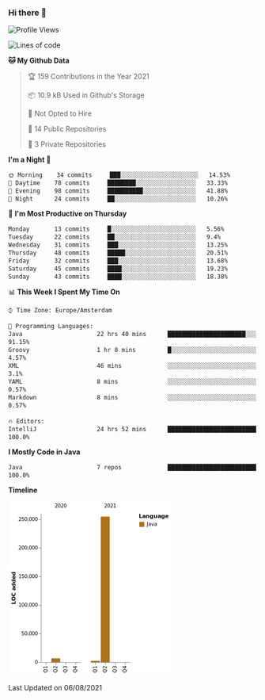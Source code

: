 ### Hi there 👋


<!--START_SECTION:waka-->
![Profile Views](http://img.shields.io/badge/Profile%20Views-3-blue)

![Lines of code](https://img.shields.io/badge/From%20Hello%20World%20I%27ve%20Written-263627%20lines%20of%20code-blue)

**🐱 My Github Data** 

> 🏆 159 Contributions in the Year 2021
 > 
> 📦 10.9 kB Used in Github's Storage 
 > 
> 🚫 Not Opted to Hire
 > 
> 📜 14 Public Repositories 
 > 
> 🔑 3 Private Repositories  
 > 
**I'm a Night 🦉** 

```text
🌞 Morning    34 commits     ███░░░░░░░░░░░░░░░░░░░░░░   14.53% 
🌆 Daytime    78 commits     ████████░░░░░░░░░░░░░░░░░   33.33% 
🌃 Evening    98 commits     ██████████░░░░░░░░░░░░░░░   41.88% 
🌙 Night      24 commits     ██░░░░░░░░░░░░░░░░░░░░░░░   10.26%

```
📅 **I'm Most Productive on Thursday** 

```text
Monday       13 commits     █░░░░░░░░░░░░░░░░░░░░░░░░   5.56% 
Tuesday      22 commits     ██░░░░░░░░░░░░░░░░░░░░░░░   9.4% 
Wednesday    31 commits     ███░░░░░░░░░░░░░░░░░░░░░░   13.25% 
Thursday     48 commits     █████░░░░░░░░░░░░░░░░░░░░   20.51% 
Friday       32 commits     ███░░░░░░░░░░░░░░░░░░░░░░   13.68% 
Saturday     45 commits     ████░░░░░░░░░░░░░░░░░░░░░   19.23% 
Sunday       43 commits     ████░░░░░░░░░░░░░░░░░░░░░   18.38%

```


📊 **This Week I Spent My Time On** 

```text
⌚︎ Time Zone: Europe/Amsterdam

💬 Programming Languages: 
Java                     22 hrs 40 mins      ██████████████████████░░░   91.15% 
Groovy                   1 hr 8 mins         █░░░░░░░░░░░░░░░░░░░░░░░░   4.57% 
XML                      46 mins             ░░░░░░░░░░░░░░░░░░░░░░░░░   3.1% 
YAML                     8 mins              ░░░░░░░░░░░░░░░░░░░░░░░░░   0.57% 
Markdown                 8 mins              ░░░░░░░░░░░░░░░░░░░░░░░░░   0.57%

🔥 Editors: 
IntelliJ                 24 hrs 52 mins      █████████████████████████   100.0%

```

**I Mostly Code in Java** 

```text
Java                     7 repos             █████████████████████████   100.0%

```


**Timeline**

![Chart not found](https://raw.githubusercontent.com/powercasgamer/powercasgamer/master/charts/bar_graph.png) 


 Last Updated on 06/08/2021
<!--END_SECTION:waka-->
